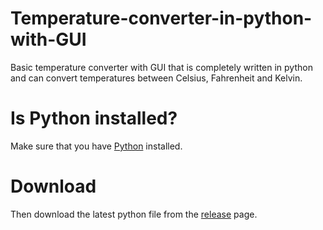 # Temperature-converter-in-python-with-GUI
Basic temperature converter with GUI that is completely written in python and can convert temperatures between Celsius, Fahrenheit and Kelvin.
# Is Python installed?
Make sure that you have <a href="https://www.python.org/downloads/">Python</a> installed.
# Download
Then download the latest python file from the <a href="https://github.com/Bbenii1/Temperature-converter-in-python-with-GUI/releases">release</a> page.
